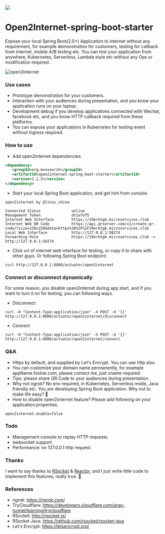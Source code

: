 [![](https://jitpack.io/v/linux-china/open2internet-spring-boot-starter.svg)](https://jitpack.io/#linux-china/open2internet-spring-boot-starter)

Open2Internet-spring-boot-starter
=================================

Expose your local Spring Boot(2.0+) Application to internet without any requirement, for example demonstration for customers, testing for callback from internet, mobile A/B testing etc.
You can test your application from anywhere, Kubernetes, Serverless, Lambda style etc without any Ops or modification required.

![open2internet](open2internet.png)

### Use cases

* Prototype demonstration for your customers.
* Interaction with your audiences during presentation, and you know your application runs on your laptop.
* Development debug if you develop applications connected with Wechat, facebook etc, and you know HTTP callback required from these platforms.
* You can expose your applications in Kubernetes for testing event without Ingress required.

### How to use

* Add open2internet dependencies

```xml
<dependency>
   <groupId>org.mvnsearch</groupId>
   <artifactId>open2internet-spring-boot-starter</artifactId>
   <version>1.1.3</version>
</dependency>
```

* Start your local Spring Boot application, and get hint from console.

```
open2internet by @linux_china

Connected Status              online
Management Token              dtie7of5
Internet Web Interface        https://19erktgk.microservices.club
Internet Web QR Code          https://api.qrserver.com/v1/create-qr-code/?size=150x150&data=https%3A%2F%2F19erktgk.microservices.club
Local Web Interface           http://127.0.0.1:58274
Forwarding Rule               https://19erktgk.microservices.club -> http://127.0.0.1:58274
```

* Click url of internet web interface for testing, or copy it to share with other guys. Or following Spring Boot endpoint:

```
curl http://127.0.0.1:8080/actuator/open2internet
```

### Connect or disconnect dynamically
For some reason, you disable open2internet during app start, and if you want to turn it on for testing, you can following ways.

* Disconnect
```
curl -H "Content-Type:application/json" -X POST -d '{}' http://127.0.0.1:8080/actuator/open2internet/disconnect

```

* Connect
```
curl -H "Content-Type:application/json" -X POST -d '{}' http://127.0.0.1:8080/actuator/open2internet/connect
```

### Q&A

* Https by default, and supplied by Let's Encrypt. You can use http also.
* You can customize your domain name permanently, for example appName.foobar.com, please contact me, just cname required.
* Tips: please share QR Code to your audiences during presentation.
* Why not ngrok? No env required, in Kubernetes, Serverless mode, Java friendly etc. You are developing Spring Boot application. Why not to make life easy? :beer:
* How to disable open2internet feature? Please add following on your application.properties.

```properties
open2internet.enable=false
```

### Todo

* Management console to replay HTTP requests.
* websocket support.
* Performance: no 127.0.0.1 http request.

### Thanks

I want to say thanks to [RSocket](http://rsocket.io) & [Reactor](https://projectreactor.io/), and I just write little code to implement this features, really true. :rose:

### References

* ngrok: https://ngrok.com/
* TryCloudflare: https://developers.cloudflare.com/argo-tunnel/learning/trycloudflare
* RSocket:  http://rsocket.io/
* RSocket Java: https://github.com/rsocket/rsocket-java
* Let's Encrypt: https://letsencrypt.org/
